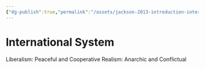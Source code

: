 ```yaml
---
{"dg-publish":true,"permalink":"/assets/jackson-2013-introduction-international-relationsa-chapter-4-liberalism/comparison/international-system/"}
---
```


# International System

Liberalism: Peaceful and Cooperative
Realism: Anarchic and Conflictual